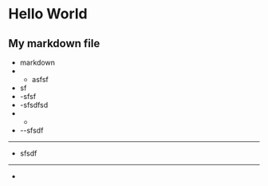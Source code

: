 # Hello World
## My markdown file
- markdown
- - asfsf
- sf
- -sfsf
- -sfsdfsd
- -
- --sfsdf
- - -
- sfsdf
- ---
- 
